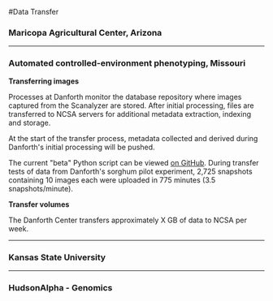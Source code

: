 #Data Transfer

### Maricopa Agricultural Center, Arizona


------------------------
### Automated controlled-environment phenotyping, Missouri

**Transferring images**

Processes at Danforth monitor the database repository where images captured from the Scanalyzer are stored. After initial processing, files are transferred to NCSA servers for additional metadata extraction, indexing and storage.

At the start of the transfer process, metadata collected and derived during Danforth's initial processing will be pushed.

The current "beta" Python script can be viewed [on GitHub](https://github.com/terraref/computing-pipeline/blob/master/scripts/PlantcvClowderUploader.py). During transfer tests of data from Danforth's sorghum pilot experiment, 2,725 snapshots containing 10 images each were uploaded in 775 minutes (3.5 snapshots/minute).

**Transfer volumes**

The Danforth Center transfers approximately X GB of data to NCSA per week.

------------------------



### Kansas State University

------------------

### HudsonAlpha - Genomics
